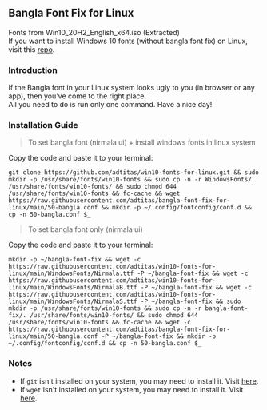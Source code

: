 ## Bangla Font Fix for Linux
Fonts from Win10_20H2_English_x64.iso (Extracted)<br>
If you want to install Windows 10 fonts (without bangla font fix) on Linux, visit this [repo](https://github.com/adtitas/win10-fonts-for-linux).

### Introduction
If the Bangla font in your Linux system looks ugly to you (in browser or any app), then you've come to the right place.<br>
All you need to do is run only one command. Have a nice day!

### Installation Guide

> To set bangla font (nirmala  ui) + install windows fonts in linux system<br>

Copy the code and paste it to your terminal:
```console
git clone https://github.com/adtitas/win10-fonts-for-linux.git && sudo mkdir -p /usr/share/fonts/win10-fonts && sudo cp -n -r WindowsFonts/. /usr/share/fonts/win10-fonts/ && sudo chmod 644 /usr/share/fonts/win10-fonts && fc-cache && wget https://raw.githubusercontent.com/adtitas/bangla-font-fix-for-linux/main/50-bangla.conf && mkdir -p ~/.config/fontconfig/conf.d && cp -n 50-bangla.conf $_
```

> To set bangla font only (nirmala  ui)<br>

Copy the code and paste it to your terminal:
```console
mkdir -p ~/bangla-font-fix && wget -c https://raw.githubusercontent.com/adtitas/win10-fonts-for-linux/main/WindowsFonts/Nirmala.ttf -P ~/bangla-font-fix && wget -c https://raw.githubusercontent.com/adtitas/win10-fonts-for-linux/main/WindowsFonts/NirmalaB.ttf -P ~/bangla-font-fix && wget -c https://raw.githubusercontent.com/adtitas/win10-fonts-for-linux/main/WindowsFonts/NirmalaS.ttf -P ~/bangla-font-fix && sudo mkdir -p /usr/share/fonts/win10-fonts && sudo cp -n -r bangla-font-fix/. /usr/share/fonts/win10-fonts/ && sudo chmod 644 /usr/share/fonts/win10-fonts && fc-cache && wget -c https://raw.githubusercontent.com/adtitas/bangla-font-fix-for-linux/main/50-bangla.conf -P ~/bangla-font-fix && mkdir -p ~/.config/fontconfig/conf.d && cp -n 50-bangla.conf $_
```
### Notes
* If `git` isn't installed on your system, you may need to install it. Visit [here](https://git-scm.com/download/linux).
* If `wget` isn't installed on your system, you may need to install it. Visit [here](https://www.tecmint.com/install-wget-in-linux).

